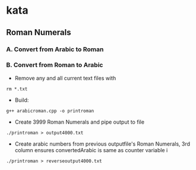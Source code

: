 # kata

## Roman Numerals

### A. Convert from Arabic to Roman

### B. Convert from Roman to Arabic

* Remove any and all current text files with 

`rm *.txt`

* Build:

`g++ arabicroman.cpp -o printroman`


* Create 3999 Roman Numerals and pipe output to file

`./printroman > output4000.txt`

* Create arabic numbers from previous outputfile's Roman Numerals, 3rd column ensures convertedArabic is same as counter variable i

`./printroman > reverseoutput4000.txt`



